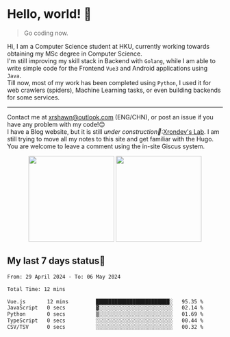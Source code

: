 # Hello, world! 🥰
> Go coding now.
  
Hi, I am a Computer Science student at HKU, currently working towards obtaining my MSc degree in Computer Science.  
I'm still improving my skill stack in Backend with `Golang`, while I am able to write simple code for the Frontend `Vue3` and Android applications using `Java`.  
Till now, most of my work has been completed using `Python`, I used it for web crawlers (spiders), Machine Learning tasks, or even building backends for some services.

-------
Contact me at xrshawn@outlook.com (ENG/CHN), or post an issue if you have any problem with my code!😊  
I have a Blog website, but it is still *under construction🚧*:[Xrondev's Lab](http://lab.xrondev.top/). I am still trying to move all my notes to this site and get familiar with the Hugo. You are welcome to leave a comment using the in-site Giscus system.  


<div align="center">
<div><img src="https://github-readme-stats.vercel.app/api?username=Xrondev&count_private=true" height="200px"/> <img src="https://github-readme-stats.vercel.app/api/top-langs/?username=Xrondev" height="200px"/></div>
</div>
<div align="center"></div>  

## My last 7 days status🧐

<!--START_SECTION:waka-->

```txt
From: 29 April 2024 - To: 06 May 2024

Total Time: 12 mins

Vue.js       12 mins         ████████████████████████░   95.35 %
JavaScript   0 secs          ▓░░░░░░░░░░░░░░░░░░░░░░░░   02.14 %
Python       0 secs          ▒░░░░░░░░░░░░░░░░░░░░░░░░   01.69 %
TypeScript   0 secs          ░░░░░░░░░░░░░░░░░░░░░░░░░   00.44 %
CSV/TSV      0 secs          ░░░░░░░░░░░░░░░░░░░░░░░░░   00.32 %
```

<!--END_SECTION:waka-->
